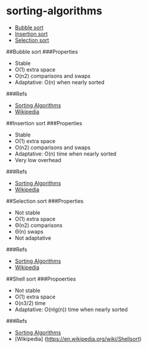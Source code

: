# sorting-algorithms
- [Bubble sort](#bubble-sort)
- [Insertion sort](#insertion-sort)
- [Selection sort](#selection-sort)


##Bubble sort
###Properties
- Stable
- O(1) extra space
- O(n2) comparisons and swaps
- Adaptative: O(n) when nearly sorted

###Refs
- [Sorting Algorithms](http://www.sorting-algorithms.com/bubble-sort)
- [Wikipedia](https://en.wikipedia.org/wiki/Bubble_sort)

##Insertion sort
###Properties
- Stable
- O(1) extra space
- O(n2) comparisons and swaps
- Adaptative: O(n) time when nearly sorted
- Very low overhead

###Refs
- [Sorting Algorithms](http://www.sorting-algorithms.com/insertion-sort)
- [Wikipedia](https://en.wikipedia.org/wiki/Insertion_sort)

##Selection sort
###Properties
- Not stable
- O(1) extra space
- Θ(n2) comparisons
- Θ(n) swaps
- Not adaptative

###Refs
- [Sorting Algorithms](http://www.sorting-algorithms.com/selection-sort)
- [Wikipedia](https://en.wikipedia.org/wiki/Selection_sort)

##Shell sort
###Propoerties
- Not stable
- O(1) extra space
- 0(n3/2) time
- Adaptative: O(nlg(n)) time when nearly sorted

###Refs
- [Sorting Algorithms](http://www.sorting-algorithms.com/shell-sort)
- [Wikipedia] (https://en.wikipedia.org/wiki/Shellsort)
